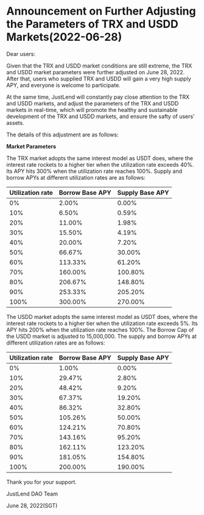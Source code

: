 # Announcement on Further Adjusting the Parameters of TRX and USDD Markets(2022-06-28)

Dear users:

Given that the TRX and USDD market conditions are still extreme, the TRX and USDD market parameters were further adjusted on June 28, 2022. After that, users who supplied TRX and USDD will gain a very high supply APY, and everyone is welcome to participate.

At the same time, JustLend will constantly pay close attention to the TRX and USDD markets, and adjust the parameters of the TRX and USDD markets in real-time, which will promote the healthy and sustainable development of the TRX and USDD markets, and ensure the safty of users' assets.

The details of this adjustment are as follows:

**Market Parameters**

The TRX market adopts the same interest model as USDT does, where the interest rate rockets to a higher tier when the utilization rate exceeds 40%. Its APY hits 300% when the utilization rate reaches 100%. Supply and borrow APYs at different utilization rates are as follows:

| Utilization rate | Borrow Base APY | Supply Base APY |
| ---------------- | --------------- | --------------- |
| 0%               | 2.00%           | 0.00%           |
| 10%              | 6.50%           | 0.59%           |
| 20%              | 11.00%          | 1.98%           |
| 30%              | 15.50%          | 4.19%           |
| 40%              | 20.00%          | 7.20%           |
| 50%              | 66.67%          | 30.00%          |
| 60%              | 113.33%         | 61.20%          |
| 70%              | 160.00%         | 100.80%         |
| 80%              | 206.67%         | 148.80%         |
| 90%              | 253.33%         | 205.20%         |
| 100%             | 300.00%         | 270.00%         |

The USDD market adopts the same interest model as USDT does, where the interest rate rockets to a higher tier when the utilization rate exceeds 5%. Its APY hits 200% when the utilization rate reaches 100%. The Borrow Cap of the USDD market is adjusted to 15,000,000. The supply and borrow APYs at different utilization rates are as follows:

| Utilization rate | Borrow Base APY | Supply Base APY |
| ---------------- | --------------- | --------------- |
| 0%               | 1.00%           | 0.00%           |
| 10%              | 29.47%          | 2.80%           |
| 20%              | 48.42%          | 9.20%           |
| 30%              | 67.37%          | 19.20%          |
| 40%              | 86.32%          | 32.80%          |
| 50%              | 105.26%         | 50.00%          |
| 60%              | 124.21%         | 70.80%          |
| 70%              | 143.16%         | 95.20%          |
| 80%              | 162.11%         | 123.20%         |
| 90%              | 181.05%         | 154.80%         |
| 100%             | 200.00%         | 190.00%         |

Thank you for your support.

JustLend DAO Team

June 28, 2022(SGT)
